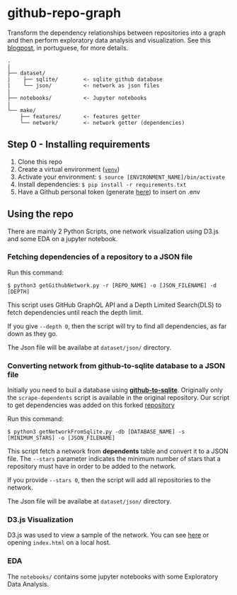 # github-repo-graph
Transform the dependency relationships between repositories into a graph and then perform exploratory data analysis and visualization. See this [blogpost](https://mostra-de-projetos-data.netlify.app/#popup-github-graph), in portuguese, for more details.

```
.
│
├── dataset/
|    ├── sqlite/        <- sqlite github database
|    └── json/          <- network as json files
|
├── notebooks/          <- Jupyter notebooks
|          
└── make/
    ├── features/       <- features getter
    └── network/        <- network getter (dependencies)
```
## Step 0 - Installing requirements

1. Clone this repo
2. Create a virtual environment ([`venv`](https://docs.python.org/3/library/venv.html))
3. Activate your environment: `$ source [ENVIRONMENT_NAME]/bin/activate`
4. Install dependencies: `$ pip install -r requirements.txt`
5. Have a Github personal token (generate [here](https://github.com/settings/tokens)) to insert on .env

## Using the repo

There are mainly 2 Python Scripts, one network visualization using D3.js and some EDA on a jupyter notebook.

### Fetching dependencies of a repository to a JSON file

Run this command:

```
$ python3 getGithubNetwork.py -r [REPO_NAME] -o [JSON_FILENAME] -d [DEPTH]
```

This script uses GitHub GraphQL API and a Depth Limited Search(DLS) to fetch dependencies until reach the depth limit. 

If you give `--depth 0`, then the script will try to find all dependencies, as far down as they go.

The Json file will be availabe at `dataset/json/` directory.

### Converting network from github-to-sqlite database to a JSON file

Initially you need to buil a database using **[github-to-sqlite](https://github.com/dogsheep/github-to-sqlite)**. Originally only the `scrape-dependents` script is available in the original repository. Our script to get dependencies was added on this forked [repository](https://github.com/AlvaroJoseLopes/github-to-sqlite)

Run this command:

```
$ python3 getNetworkFromSqlite.py -db [DATABASE_NAME] -s [MINIMUM_STARS] -o [JSON_FILENAME]
```

This script fetch a network from **dependents** table and convert it to a JSON file. The `--stars` parameter indicates the minimum number of stars that a repository must have in order to be added to the network.

If you provide `--stars 0`, then the script will add all repositories to the network.

The Json file will be availabe at `dataset/json/` directory.

### D3.js Visualization

D3.js was used to view a sample of the network. You can see [here](https://bl.ocks.org/AlvaroJoseLopes/a93e54ea8e61380d3cba9ea52a9e6e08) or opening `index.html` on a local host.

### EDA

The `notebooks/` contains some jupyter notebooks with some Exploratory Data Analysis.
